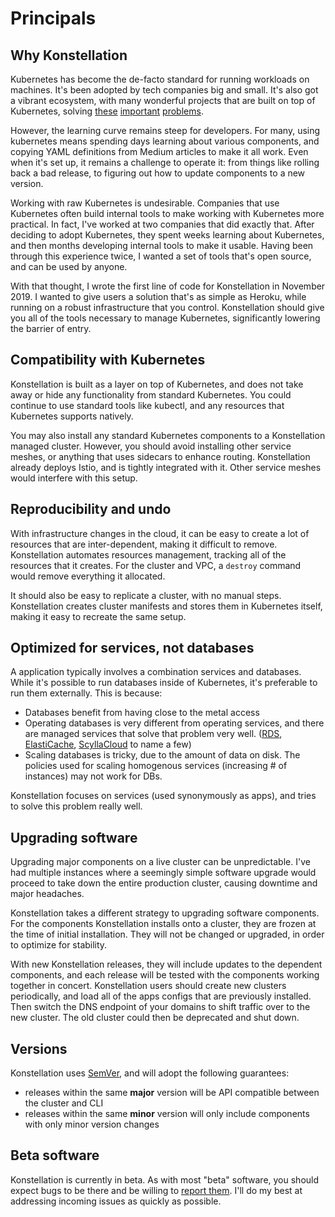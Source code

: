 # Principals

## Why Konstellation

Kubernetes has become the de-facto standard for running workloads on machines. It's been adopted by tech companies big and small. It's also got a vibrant ecosystem, with many wonderful projects that are built on top of Kubernetes, solving [these](https://github.com/kubernetes/autoscaler) [important](https://istio.io/) [problems](https://github.com/kubernetes-sigs/aws-alb-ingress-controller).

However, the learning curve remains steep for developers. For many, using kubernetes means spending days learning about various components, and copying YAML definitions from Medium articles to make it all work. Even when it's set up, it remains a challenge to operate it: from things like rolling back a bad release, to figuring out how to update components to a new version.

Working with raw Kubernetes is undesirable. Companies that use Kubernetes often build internal tools to make working with Kubernetes more practical. In fact, I've worked at two companies that did exactly that. After deciding to adopt Kubernetes, they spent weeks learning about Kubernetes, and then months developing internal tools to make it usable. Having been through this experience twice, I wanted a set of tools that's open source, and can be used by anyone.

With that thought, I wrote the first line of code for Konstellation in November 2019. I wanted to give users a solution that's as simple as Heroku, while running on a robust infrastructure that you control. Konstellation should give you all of the tools necessary to manage Kubernetes, significantly lowering the barrier of entry.

## Compatibility with Kubernetes

Konstellation is built as a layer on top of Kubernetes, and does not take away or hide any functionality from standard Kubernetes. You could continue to use standard tools like kubectl, and any resources that Kubernetes supports natively.

You may also install any standard Kubernetes components to a Konstellation managed cluster. However, you should avoid installing other service meshes, or anything that uses sidecars to enhance routing. Konstellation already deploys Istio, and is tightly integrated with it. Other service meshes would interfere with this setup.

## Reproducibility and undo

With infrastructure changes in the cloud, it can be easy to create a lot of resources that are inter-dependent, making it difficult to remove. Konstellation automates resources management, tracking all of the resources that it creates. For the cluster and VPC, a `destroy` command would remove everything it allocated.

It should also be easy to replicate a cluster, with no manual steps. Konstellation creates cluster manifests and stores them in Kubernetes itself, making it easy to recreate the same setup.

## Optimized for services, not databases

A application typically involves a combination services and databases. While it's possible to run databases inside of Kubernetes, it's preferable to run them externally. This is because:

* Databases benefit from having close to the metal access
* Operating databases is very different from operating services, and there are managed services that solve that problem very well. ([RDS](https://aws.amazon.com/rds/), [ElastiCache](https://aws.amazon.com/elasticache/), [ScyllaCloud](https://www.scylladb.com/product/scylla-cloud/) to name a few)
* Scaling databases is tricky, due to the amount of data on disk. The policies used for scaling homogenous services (increasing # of instances) may not work for DBs.

Konstellation focuses on services (used synonymously as apps), and tries to solve this problem really well.

## Upgrading software

Upgrading major components on a live cluster can be unpredictable. I've had multiple instances where a seemingly simple software upgrade would proceed to take down the entire production cluster, causing downtime and major headaches.

Konstellation takes a different strategy to upgrading software components. For the components Konstellation installs onto a cluster, they are frozen at the time of initial installation. They will not be changed or upgraded, in order to optimize for stability.

With new Konstellation releases, they will include updates to the dependent components, and each release will be tested with the components working together in concert. Konstellation users should create new clusters periodically, and load all of the apps configs that are previously installed. Then switch the DNS endpoint of your domains to shift traffic over to the new cluster. The old cluster could then be deprecated and shut down.

## Versions

Konstellation uses [SemVer](https://semver.org/), and will adopt the following guarantees:

* releases within the same __major__ version will be API compatible between the cluster and CLI
* releases within the same __minor__ version will only include components with only minor version changes

## Beta software

Konstellation is currently in beta. As with most "beta" software, you should expect bugs to be there and be willing to [report them](https://github.com/k11n/konstellation/issues). I'll do my best at addressing incoming issues as quickly as possible.

